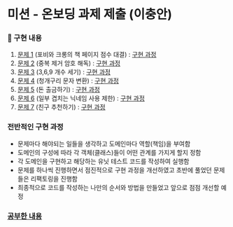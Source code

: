 # 미션 - 온보딩 과제 제출 (이충안)

### 🚀 구현 내용

1. [문제 1](./docs/PROBLEM1.md) (포비와 크롱의 책 페이지 점수 대결) : [구현 과정](https://brass-thrush-37b.notion.site/1-f1eba8cf86684fde88f2ff955b7abdf9)
2. [문제 2](./docs/PROBLEM2.md) (중복 제거 암호 해독) : [구현 과정](https://brass-thrush-37b.notion.site/2-3b09d5ffb816425ead09beb081031b9c)
3. [문제 3](./docs/PROBLEM3.md) (3,6,9 개수 세기) : [구현 과정](https://brass-thrush-37b.notion.site/3-3-6-9-d43f96eeaa6d4b268f162178e3735dbe)
4. [문제 4](./docs/PROBLEM4.md) (청개구리 문자 변환) : [구현 과정](https://brass-thrush-37b.notion.site/4-41626f880f1842329be435efffb91597)
5. [문제 5](./docs/PROBLEM5.md) (돈 출금하기) : [구현 과정](https://brass-thrush-37b.notion.site/5-2da224fc1718467e83d53b4b4321b0cb)
6. [문제 6](./docs/PROBLEM6.md) (일부 겹치는 닉네임 사용 제한) : [구현 과정](https://brass-thrush-37b.notion.site/6-d659da96f3304d9e8277d8e43de1822a)
7. [문제 7](./docs/PROBLEM7.md) (친구 추천하기) : [구현 과정](https://brass-thrush-37b.notion.site/7-128958a0168c4cacaa3c8d5ebe71eeb7)

### 전반적인 구현 과정
- 문제마다 해야되는 일들을 생각하고 도메인마다 역할(책임)을 부여함
- 도메인의 구성에 따라 각 객체(클래스)들이 어떤 관계를 가지게 할지 정함
- 각 도메인을 구현하고 해당하는 유닛 테스트 코드를 작성하여 실행함
- 문제를 하나씩 진행하면서 점진적으로 구현 과정을 개선하였고 초반에 풀었던 문제들은 리팩토링을 진행함
- 최종적으로 코드를 작성하는 나만의 순서와 방법을 만들었고 앞으로 점점 개선할 예정

### [공부한 내용](https://brass-thrush-37b.notion.site/1-e95c23eb29084cdebd9b5f9b91dfa5c1)
